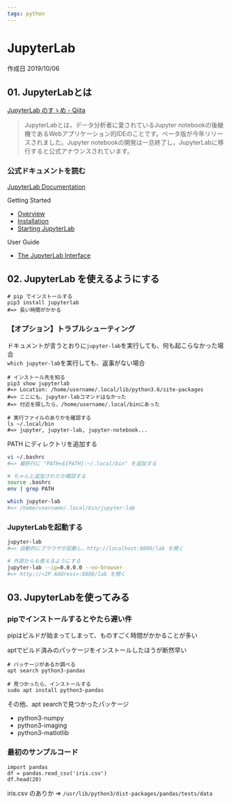 ```yaml
---
tags: python
---
```


# JupyterLab

作成日 2019/10/06

## 01. JupyterLabとは

[JupyterLab のすゝめ \- Qiita](https://qiita.com/kirikei/items/a1639954ce5ccaf7ac3c)

> JupyterLabとは，データ分析者に愛されているJupyter notebookの後継機であるWebアプリケーション的IDEのことです。ベータ版が今年リリースされました。Jupyter notebookの開発は一旦終了し，JupyterLabに移行すると公式アナウンスされています。

### 公式ドキュメントを読む

[JupyterLab Documentation](https://jupyterlab.readthedocs.io/en/stable/)

Getting Started

- [Overview](https://jupyterlab.readthedocs.io/en/stable/getting_started/overview.html)
- [Installation](https://jupyterlab.readthedocs.io/en/stable/getting_started/installation.html)
- [Starting JupyterLab](https://jupyterlab.readthedocs.io/en/stable/getting_started/starting.html)

User Guide

- [The JupyterLab Interface](https://jupyterlab.readthedocs.io/en/stable/user/interface.html)

## 02. JupyterLab を使えるようにする

```bash=
# pip でインストールする
pip3 install jupyterlab
#=> 長い時間がかかる
```

### 【オプション】トラブルシューティング

ドキュメントが言うとおりに`jupyter-lab`を実行しても、何も起こらなかった場合\
`which jupyter-lab`を実行しても、返事がない場合

```bash=
# インストール先を知る
pip3 show jupyterlab
#=> Location: /home/username/.local/lib/python3.6/site-packages
#=> ここにも、jupyter-labコマンドはなかった
#=> 付近を探したら、/home/username/.local/binにあった

# 実行ファイルのありかを確認する
ls ~/.local/bin
#=> jupyter, jupyter-lab, jupyter-notebook...
```

PATH にディレクトリを追加する

```bash
vi ~/.bashrc
#=> 最終行に "PATH=${PATH}:~/.local/bin" を追加する

# ちゃんと追加されたか確認する
source .bashrc
env | grep PATH

which jupyter-lab
#=> /home/username/.local/bin/jupyter-lab
```

### JupyterLabを起動する

```bash
jupyter-lab
#=> 自動的にブラウザが起動し、http://localhost:8888/lab を開く

# 外部からも使えるようにする
jupyter-lab --ip=0.0.0.0 --no-browser
#=> http://<IP Address>:8888/lab を開く
```

## 03. JupyterLabを使ってみる

### pipでインストールするとやたら遅い件

pipはビルドが始まってしまって、ものすごく時間がかかることが多い

aptでビルド済みのパッケージをインストールしたほうが断然早い

```bash=
# パッケージがあるか調べる
apt search python3-pandas

# 見つかったら、インストールする
sudo apt install python3-pandas
```

その他、apt searchで見つかったパッケージ

- python3-numpy
- python3-imaging
- python3-matlotlib

### 最初のサンプルコード

```python=
import pandas
df = pandas.read_csv('iris.csv')
df.head(20)
```

iris.csv のありか => `/usr/lib/python3/dist-packages/pandas/tests/data`
